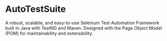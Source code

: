 # AutoTestSuite
A robust, scalable, and easy-to-use Selenium Test Automation Framework built in Java with TestNG and Maven. Designed with the Page Object Model (POM) for maintainability and extensibility. 
